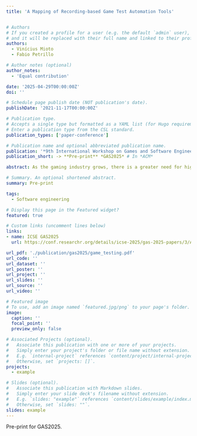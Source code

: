 ```yaml
---
title: 'A Mapping of Recording-based Game Test Automation Tools'


# Authors
# If you created a profile for a user (e.g. the default `admin` user), write the username (folder name) here
# and it will be replaced with their full name and linked to their profile.
authors:
  - Vinícius Mioto
  - Fabio Petrillo

# Author notes (optional)
author_notes:
  - 'Equal contribution'

date: '2025-04-29T00:00:00Z'
doi: ''

# Schedule page publish date (NOT publication's date).
publishDate: '2021-11-17T00:00:00Z'

# Publication type.
# Accepts a single type but formatted as a YAML list (for Hugo requirements).
# Enter a publication type from the CSL standard.
publication_types: ['paper-conference']

# Publication name and optional abbreviated publication name.
publication: '*9th International Workshop on Games and Software Engineering*'
publication_short: -> **Pre-print** *GAS2025* # In *ACM*

abstract: As the gaming industry grows, there is a greater need for high-quality, complex games, which requires efficient and scalable testing methods. This paper maps recording-based game test automation tools that record and replay user actions to make testing easier and reduce manual work. We analyzed 20 tools mentioned in industry blogs and grouped them into game-specific and general-purpose categories. We also evaluated their compatibility, input simulation features, scripting options, and integration with game engines. Our findings indicate that general-purpose tools, the most frequently mentioned in blog sources, offer broad adaptability across platforms but are typically limited to user interface and visual testing. In contrast, game-specific tools provide deeper integration with game engines, supporting access to in-game mechanics and making them better suited for testing gameplay aspects. Our observations intend to conduct industry and academic efforts toward more reliable, scalable, and cost-effective approaches to automated game testing.

# Summary. An optional shortened abstract.
summary: Pre-print

tags:
  - Software engineering

# Display this page in the Featured widget?
featured: true

# Custom links (uncomment lines below)
links:
- name: ICSE GAS2025
  url: https://conf.researchr.org/details/icse-2025/gas-2025-papers/3/A-Mapping-of-Recording-based-Game-Test-Automation-Tools

url_pdf: './publication/gas2025/game_testing.pdf'
url_code: ''
url_dataset: ''
url_poster: ''
url_project: ''
url_slides: ''
url_source: ''
url_video: ''

# Featured image
# To use, add an image named `featured.jpg/png` to your page's folder.
image:
  caption: ''
  focal_point: ''
  preview_only: false

# Associated Projects (optional).
#   Associate this publication with one or more of your projects.
#   Simply enter your project's folder or file name without extension.
#   E.g. `internal-project` references `content/project/internal-project/index.md`.
#   Otherwise, set `projects: []`.
projects:
  - example

# Slides (optional).
#   Associate this publication with Markdown slides.
#   Simply enter your slide deck's filename without extension.
#   E.g. `slides: "example"` references `content/slides/example/index.md`.
#   Otherwise, set `slides: ""`.
slides: example
---
```


Pre-print for GAS2025.